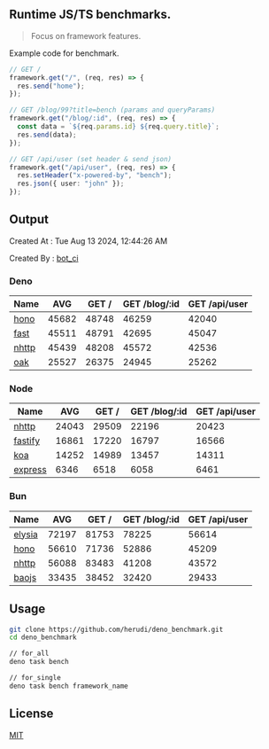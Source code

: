 ## Runtime JS/TS benchmarks.

> Focus on framework features.

Example code for benchmark.
```ts
// GET /
framework.get("/", (req, res) => {
  res.send("home");
});

// GET /blog/99?title=bench (params and queryParams)
framework.get("/blog/:id", (req, res) => {
  const data = `${req.params.id} ${req.query.title}`;
  res.send(data);
});

// GET /api/user (set header & send json)
framework.get("/api/user", (req, res) => {
  res.setHeader("x-powered-by", "bench");
  res.json({ user: "john" });
});
```

## Output
Created At : Tue Aug 13 2024, 12:44:26 AM

Created By : [bot_ci](https://github.com/herudi/deno_benchmarks/commits?author=github-actions%5Bbot%5D)


### Deno
|Name|AVG|GET /|GET /blog/:id|GET /api/user|
|----|----|----|----|----|
|[hono](https://github.com/honojs/hono)|45682|48748|46259|42040|
|[fast](https://github.com/danteissaias/fast)|45511|48791|42695|45047|
|[nhttp](https://github.com/nhttp/nhttp)|45439|48208|45572|42536|
|[oak](https://github.com/oakserver/oak)|25527|26375|24945|25262|
  


### Node
|Name|AVG|GET /|GET /blog/:id|GET /api/user|
|----|----|----|----|----|
|[nhttp](https://github.com/nhttp/nhttp)|24043|29509|22196|20423|
|[fastify](https://github.com/fastify/fastify)|16861|17220|16797|16566|
|[koa](https://github.com/koajs/koa)|14252|14989|13457|14311|
|[express](https://github.com/expressjs/express)|6346|6518|6058|6461|
  


### Bun
|Name|AVG|GET /|GET /blog/:id|GET /api/user|
|----|----|----|----|----|
|[elysia](https://github.com/elysiajs/elysia)|72197|81753|78225|56614|
|[hono](https://github.com/honojs/hono)|56610|71736|52886|45209|
|[nhttp](https://github.com/nhttp/nhttp)|56088|83483|41208|43572|
|[baojs](https://github.com/mattreid1/baojs)|33435|38452|32420|29433|
  



## Usage

```bash
git clone https://github.com/herudi/deno_benchmark.git
cd deno_benchmark

// for_all
deno task bench

// for_single
deno task bench framework_name
```

## License

[MIT](LICENSE)

